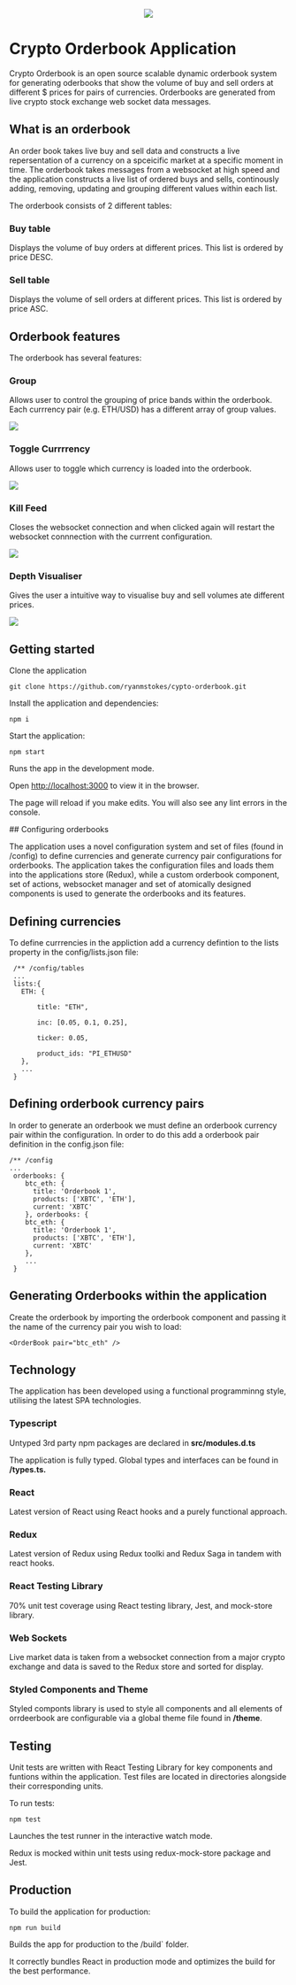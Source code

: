 <p align="center">
  <img src="./public/crypto-orderbook.jpg" />
</p>

# Crypto Orderbook Application

Crypto Orderbook is an open source scalable dynamic orderbook system for generating oderbooks that show the volume of buy and sell orders at different $ prices for pairs of currencies. Orderbooks are generated from live crypto stock exchange web socket data messages.

## What is an orderbook

An order book takes live buy and sell data and constructs a live repersentation of a currency on a spceicific market at a specific moment in time. The orderbook takes messages from a websocket at high speed and the application constructs a live list of ordered buys and sells, continously adding, removing, updating and grouping different values within each list.

The orderbook consists of 2 different tables:

### Buy table 

Displays the volume of buy orders at different prices. This list is ordered by price DESC.

### Sell table

Displays the volume of sell orders at different prices. This list is ordered by price ASC.

## Orderbook features

The orderbook has several features:



### Group

Allows user to control the grouping of price bands within the orderbook. Each currrency pair (e.g. ETH/USD) has a different array of group values.

<p align="left">
  <img src="./public/group.jpg" />
</p>

### Toggle Currrrency

Allows user to toggle which currency is loaded into the orderbook.

<p align="left">
  <img src="./public/toggle.jpg" />
</p>

### Kill Feed

Closes the websocket connection and when clicked again will restart the websocket connnection with the currrent configuration. 

<p align="left">
  <img src="./public/kill-feed.jpg" />
</p>

### Depth Visualiser

Gives the user a intuitive way to visualise buy and sell volumes ate different prices.

<p align="left">
  <img src="./public/depth-visualiser.jpg" />
</p>

##  Getting started

Clone the application

```
git clone https://github.com/ryanmstokes/cypto-orderbook.git
```

Install the application and dependencies:

```
npm i
```

Start the application:

`````
npm start
`````

Runs the app in the development mode.

Open [http://localhost:3000](http://localhost:3000) to view it in the browser.

The page will reload if you make edits. You will also see any lint errors in the console.

## Configuring orderbooks

The application uses a novel configuration system and set of files (found in /config) to define currencies and generate currency pair configurations for orderbooks. The application takes the configuration files and loads them into the applications store (Redux), while a custom orderbook component, set of actions, websocket manager and set of atomically designed components is used to generate the orderbooks and its features.

## Defining currencies

To define currrencies in the appliction add a currency defintion to the lists property in the config/lists.json file:

```code
 /** /config/tables
 ...
 lists:{
   ETH: {

       title: "ETH",

       inc: [0.05, 0.1, 0.25],

       ticker: 0.05,

       product_ids: "PI_ETHUSD"
   },
   ...
 }
```

## Defining orderbook currency pairs

In order to generate an orderbook we must define an orderbook currency pair within the configuration. In order to do this add a orderbook pair definition in the config.json file:

```
/** /config
...
 orderbooks: {
    btc_eth: {
      title: 'Orderbook 1',
      products: ['XBTC', 'ETH'],
      current: 'XBTC'
    }, orderbooks: {
    btc_eth: {
      title: 'Orderbook 1',
      products: ['XBTC', 'ETH'],
      current: 'XBTC'
    },
    ...
 }
```

## Generating Orderbooks within the application

Create the orderbook by importing the orderbook component and passing it the name of the currency pair you wish to load:

```
<OrderBook pair="btc_eth" />
```

## Technology

The application has been developed using a functional programminng style, utilising the latest SPA technologies.

### Typescript

Untyped 3rd party npm packages are declared in **src/modules.d.ts**

The application is fully typed. Global types and interfaces can be found in **/types.ts.**

### React

Latest version of React using React hooks and a purely functional approach.

### Redux

Latest version of Redux using Redux toolki and Redux Saga in tandem with react hooks.

### React Testing Library

70% unit test coverage using React testing library, Jest, and mock-store library.

### Web Sockets

Live market data is taken from a websocket connection from a major crypto exchange and data is saved to the Redux store and sorted for display.

### Styled Components and Theme

Styled componts library is used to style all components and all elements of orrdeerbook are configurable via a global theme file found in **/theme**.

## Testing

Unit tests are written with React Testing Library for key components and funtions within the application. Test files are located in directories alongside their corresponding units.

To run tests:

```
npm test
```

Launches the test runner in the interactive watch mode.

Redux is mocked within unit tests using redux-mock-store package and Jest.

## Production

To build the application for production:

```
npm run build
```

Builds the app for production to the /build` folder.

It correctly bundles React in production mode and optimizes the build for the best performance.